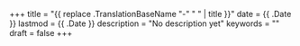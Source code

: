 +++
title = "{{ replace .TranslationBaseName "-" " " | title }}"
date = {{ .Date }}
lastmod = {{ .Date }}
description = "No description yet"
keywords = ""
draft = false
+++

